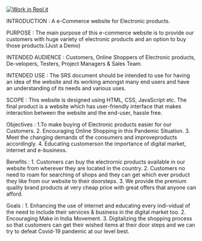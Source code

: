 [![Work in Repl.it](https://classroom.github.com/assets/work-in-replit-14baed9a392b3a25080506f3b7b6d57f295ec2978f6f33ec97e36a161684cbe9.svg)](https://classroom.github.com/online_ide?assignment_repo_id=299532&assignment_repo_type=GroupAssignmentRepo)


INTRODUCTION : A e-Commerce website for Electronic products.

PURPOSE : The main purpose of this e-commerce website is to provide our customers with huge variety of electronic products and an option to buy those products.(Just a Demo)

INTENDED AUDIENCE : Customers, Online Shoppers of Electronic products, De-velopers, Testers, Project Managers & Sales Team.

INTENDED USE : The SRS document should be intended to use for having an idea of the website and its working amongst many end users and have an understanding of its needs and various uses.

SCOPE : This website is designed using HTML, CSS, JavaScript etc. The final product is a website which has user-friendly interface that makes interaction between the website and the end-user, hassle free.

Objectives :	1.To make buying of Electronic products easier for our Customers.
		2. Encouraging Online Shopping in this Pandemic Situation.
		3. Meet the changing demands of the consumers and improveproducts accordingly.
		4. Educating customerson the importance of digital market, internet and e-business.

Benefits :	1. Customers can buy the electrornic products available in our website from wherever they 				are located in the country.
			2. Customers no need to roam for searching of shops and they can get which ever product 				they like from our website to their doorsteps. 
			3. We provide the premium quality brand products at very cheap price with great offers that 				anyone can afford.

Goals : 		1. Enhancing the use of internet and educating every indi-vidual of the need to include their 				services & business in the digital market too.
			2. Encouraging Make in India Movement.
			3. Digitalizing the shopping process so that customers can get their wished items at their door steps and we can try to defeat Covid-19 pandemic at our level best.

